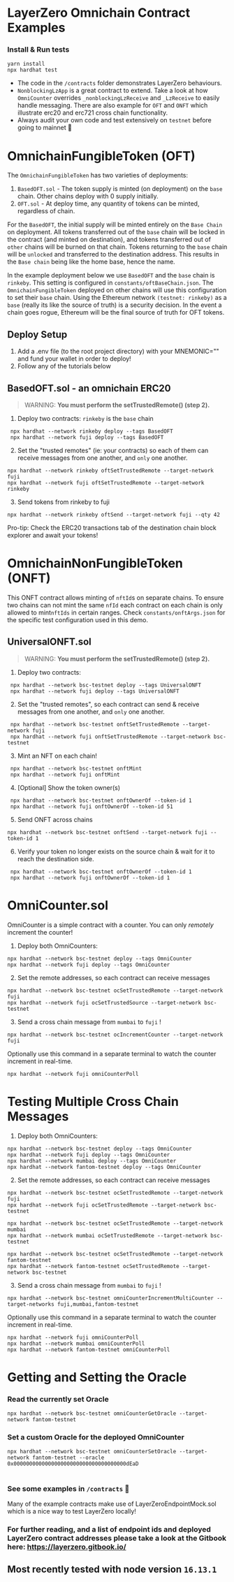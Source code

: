 # LayerZero Omnichain Contract Examples

 ### Install & Run tests
```shell
yarn install
npx hardhat test 
```

* The code in the `/contracts` folder demonstrates LayerZero behaviours.
* `NonblockingLzApp` is a great contract to extend. Take a look at how `OmniCounter` overrides `_nonblockingLzReceive` and `_LzReceive` to easily handle messaging. There are also example for `OFT` and `ONFT` which illustrate erc20 and erc721 cross chain functionality.
* Always audit your own code and test extensively on `testnet` before going to mainnet 🙏

# OmnichainFungibleToken (OFT)

The `OmnichainFungibleToken` has two varieties of deployments:
 1. `BasedOFT.sol` - The token supply is minted (on deployment) on the `base` chain. Other chains deploy with 0 supply initially. 
 2. `OFT.sol` - At deploy time, any quantity of tokens can be minted, regardless of chain.    

 For the `BasedOFT`, the initial supply will be minted entirely on the `Base Chain` on deployment. All tokens transferred out of the `base` chain will be locked in the contract (and minted on destination), and tokens transferred out of `other` chains will be burned on that chain. Tokens returning to the `base` chain will be `unlocked` and transferred to the destination address. This results in the `Base chain` being like the home base, hence the name.

In the example deployment below we use `BasedOFT` and the `base` chain is ```rinkeby```.
This setting is configured in ```constants/oftBaseChain.json```.
The `OmnichainFungibleToken` deployed on other chains will use this configuration to set their `base` chain.
Using the Ethereum network ```(testnet: rinkeby)``` as a `base` (really its like the source of truth) is a security decision.
In the event a chain goes rogue, Ethereum will be the final source of truth for OFT tokens.

## Deploy Setup
1. Add a .env file (to the root project directory) with your MNEMONIC="" and fund your wallet in order to deploy!
2. Follow any of the tutorials below

## BasedOFT.sol - an omnichain ERC20

> WARNING: **You must perform the setTrustedRemote() (step 2).**

1. Deploy two contracts:  ```rinkeby``` is the `base` chain
```angular2html
 npx hardhat --network rinkeby deploy --tags BasedOFT
 npx hardhat --network fuji deploy --tags BasedOFT
```
2. Set the "trusted remotes" (ie: your contracts) so each of them can receive messages from one another, and `only` one another.
```angular2html
npx hardhat --network rinkeby oftSetTrustedRemote --target-network fuji
npx hardhat --network fuji oftSetTrustedRemote --target-network rinkeby
```
3. Send tokens from rinkeby to fuji
```angular2html
npx hardhat --network rinkeby oftSend --target-network fuji --qty 42
```
 Pro-tip: Check the ERC20 transactions tab of the destination chain block explorer and await your tokens!

# OmnichainNonFungibleToken (ONFT)

This ONFT contract allows minting of `nftId`s on separate chains. To ensure two chains can not mint the same `nfId` each contract on each chain is only allowed to mint`nftIds` in certain ranges.
Check `constants/onftArgs.json` for the specific test configuration used in this demo.
## UniversalONFT.sol 

> WARNING: **You must perform the setTrustedRemote() (step 2).**

1. Deploy two contracts:
```angular2html
 npx hardhat --network bsc-testnet deploy --tags UniversalONFT
 npx hardhat --network fuji deploy --tags UniversalONFT
```
2. Set the "trusted remotes", so each contract can send & receive messages from one another, and `only` one another.
```angular2html
 npx hardhat --network bsc-testnet onftSetTrustedRemote --target-network fuji
 npx hardhat --network fuji onftSetTrustedRemote --target-network bsc-testnet
```
3. Mint an NFT on each chain!
```angular2html
 npx hardhat --network bsc-testnet onftMint
 npx hardhat --network fuji onftMint
```
4. [Optional] Show the token owner(s)
```angular2html
 npx hardhat --network bsc-testnet onftOwnerOf --token-id 1
 npx hardhat --network fuji onftOwnerOf --token-id 51
```
5. Send ONFT across chains
```angular2html
npx hardhat --network bsc-testnet onftSend --target-network fuji --token-id 1
```
6. Verify your token no longer exists on the source chain & wait for it to reach the destination side.
```angular2html
 npx hardhat --network bsc-testnet onftOwnerOf --token-id 1
 npx hardhat --network fuji onftOwnerOf --token-id 1
```


# OmniCounter.sol

OmniCounter is a simple contract with a counter. You can only *remotely* increment the counter!

1. Deploy both OmniCounters:

```
npx hardhat --network bsc-testnet deploy --tags OmniCounter
npx hardhat --network fuji deploy --tags OmniCounter
````

2. Set the remote addresses, so each contract can receive messages
```angular2html
npx hardhat --network bsc-testnet ocSetTrustedRemote --target-network fuji
npx hardhat --network fuji ocSetTrustedSource --target-network bsc-testnet
```
3. Send a cross chain message from `mumbai` to `fuji` !
```angular2html
npx hardhat --network bsc-testnet ocIncrementCounter --target-network fuji
```

Optionally use this command in a separate terminal to watch the counter increment in real-time.
```
npx hardhat --network fuji omniCounterPoll    
```

# Testing Multiple Cross Chain Messages

1. Deploy both OmniCounters:

```
npx hardhat --network bsc-testnet deploy --tags OmniCounter
npx hardhat --network fuji deploy --tags OmniCounter
npx hardhat --network mumbai deploy --tags OmniCounter
npx hardhat --network fantom-testnet deploy --tags OmniCounter
````

2. Set the remote addresses, so each contract can receive messages
```angular2html
npx hardhat --network bsc-testnet ocSetTrustedRemote --target-network fuji
npx hardhat --network fuji ocSetTrustedRemote --target-network bsc-testnet

npx hardhat --network bsc-testnet ocSetTrustedRemote --target-network mumbai
npx hardhat --network mumbai ocSetTrustedRemote --target-network bsc-testnet

npx hardhat --network bsc-testnet ocSetTrustedRemote --target-network fantom-testnet
npx hardhat --network fantom-testnet ocSetTrustedRemote --target-network bsc-testnet
```
3. Send a cross chain message from `mumbai` to `fuji` !
```angular2html
npx hardhat --network bsc-testnet omniCounterIncrementMultiCounter --target-networks fuji,mumbai,fantom-testnet
```

Optionally use this command in a separate terminal to watch the counter increment in real-time.
```
npx hardhat --network fuji omniCounterPoll
npx hardhat --network mumbai omniCounterPoll
npx hardhat --network fantom-testnet omniCounterPoll
```
# Getting and Setting the Oracle

### Read the currently set Oracle
```npx hardhat --network bsc-testnet omniCounterGetOracle --target-network fantom-testnet```

### Set a custom Oracle for the deployed OmniCounter
```npx hardhat --network bsc-testnet omniCounterSetOracle --target-network fantom-testnet --oracle 0x000000000000000000000000000000000000dEaD```
#
### See some examples in `/contracts`  🙌

Many of the example contracts make use of LayerZeroEndpointMock.sol which is a nice way to test LayerZero locally!

### For further reading, and a list of endpoint ids and deployed LayerZero contract addresses please take a look at the Gitbook here: https://layerzero.gitbook.io/

## Most recently tested with node version `16.13.1` 

